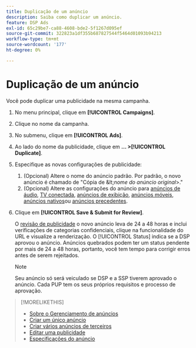 ```yaml
---
title: Duplicação de um anúncio
description: Saiba como duplicar um anúncio.
feature: DSP Ads
exl-id: 65c29be7-ca88-4608-bde2-5f1267d095ef
source-git-commit: 322823a1df355b687827544f5464d01093b94213
workflow-type: tm+mt
source-wordcount: '177'
ht-degree: 0%

---
```


# Duplicação de um anúncio

Você pode duplicar uma publicidade na mesma campanha.

1. No menu principal, clique em **[!UICONTROL Campaigns]**.
1. Clique no nome da campanha.
1. No submenu, clique em **[!UICONTROL Ads]**.
1. Ao lado do nome da publicidade, clique em  **... >[!UICONTROL Duplicate]**.
1. Especifique as novas configurações de publicidade:
   1. (Opcional) Altere o nome do anúncio padrão. Por padrão, o novo anúncio é chamado de &quot;Cópia de \&lt;*nome do anúncio original*\>.&quot;
   1. (Opcional) Altere as configurações do anúncio para [anúncios de áudio](ad-settings-audio.md), [TV conectada](ad-settings-connected-tv.md), [anúncios de exibição](ad-settings-display.md), [anúncios móveis](ad-settings-mobile.md), [anúncios nativos](ad-settings-native.md)ou [anúncios precedentes](ad-settings-pre-roll.md).
1. Clique em **[!UICONTROL Save & Submit for Review]**.

   O [revisão de publicidade](ad-about.md) o novo anúncio leva de 24 a 48 horas e inclui verificações de categorias confidenciais, clique na funcionalidade do URL e visualize a renderização. O [!UICONTROL Status] indica se a DSP aprovou o anúncio. Anúncios quebrados podem ter um status pendente por mais de 24 a 48 horas, portanto, você tem tempo para corrigir erros antes de serem rejeitados.

   >[!NOTE]
   >
   >Seu anúncio só será veiculado se DSP e a SSP tiverem aprovado o anúncio. Cada PUP tem os seus próprios requisitos e processo de aprovação.

>[!MORELIKETHIS]
>
>* [Sobre o Gerenciamento de anúncios](ad-about.md)
>* [Criar um único anúncio](ad-create.md)
>* [Criar vários anúncios de terceiros](ad-create-multiple.md)
>* [Editar uma publicidade](ad-edit.md)
>* [Especificações do anúncio](/help/dsp/assets/ad-specs.pdf)


